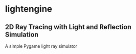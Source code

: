 # lightengine
## 2D Ray Tracing with Light and Reflection Simulation 

A simple Pygame light ray simulator

